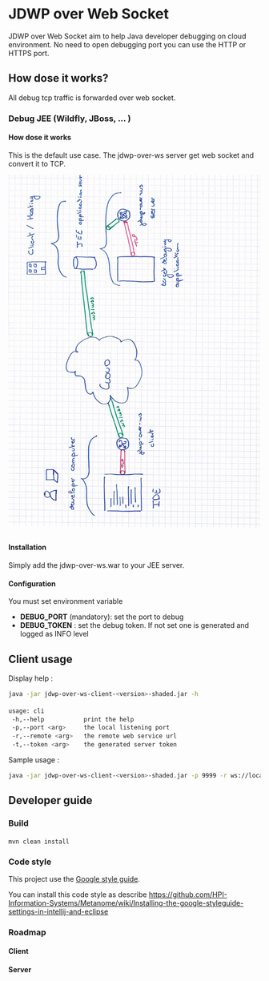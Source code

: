 # JDWP over Web Socket 

JDWP over Web Socket aim to help Java developer debugging on cloud environment. No need to open debugging port you can use the HTTP or HTTPS port.


## How dose it works?

All debug tcp traffic is forwarded over web socket.

### Debug JEE (Wildfly, JBoss, ... )

#### How dose it works

This is the default use case. The jdwp-over-ws server get web socket and convert it to TCP.

![schema-jee](resources/schema-jee.jpg)

#### Installation

Simply add the jdwp-over-ws.war to your JEE server.

#### Configuration

You must set environment variable 

* **DEBUG_PORT** (mandatory): set the port to debug
* **DEBUG_TOKEN** : set the debug token. If not set one is generated and logged as INFO level

## Client usage

Display help :

```bash
java -jar jdwp-over-ws-client-<version>-shaded.jar -h

usage: cli
 -h,--help           print the help
 -p,--port <arg>     the local listening port
 -r,--remote <arg>   the remote web service url
 -t,--token <arg>    the generated server token
```

Sample usage :

```bash
java -jar jdwp-over-ws-client-<version>-shaded.jar -p 9999 -r ws://localhost:8080/tcp-over-ws/ws/tunnel -t <token> 
```

## Developer guide

### Build 

```mvn clean install```

### Code style

This project use the [Google style guide](https://github.com/google/styleguide).

You can install this code style as describe https://github.com/HPI-Information-Systems/Metanome/wiki/Installing-the-google-styleguide-settings-in-intellij-and-eclipse 

### Roadmap

#### Client

#### Server